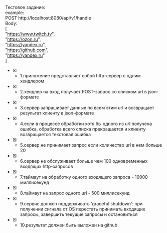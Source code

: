 Тестовое задание:   
example:   
POST http://localhost:8080/api/v1/handle   
Body:   
[   
    "https://www.twitch.tv",   
    "https://ozon.ru",   
    "https://yandex.ru",   
    "https://github.com",   
    "https://yandex.ru"   
]

- [x] - 1.приложение представляет собой http-сервер с одним хендлером
- [x] - 2.хендлер на вход получает POST-запрос со списком url в json-формате
- [x] - 3.сервер запрашивает данные по всем этим url и возвращает результат клиенту в json-формате
- [x] - 4.если в процессе обработки хотя бы одного из url получена ошибка, обработка всего списка прекращается и клиенту возвращается текстовая ошибка
- [x] - 5.сервер не принимает запрос если количество url в нем больше 20
- [x] - 6.сервер не обслуживает больше чем 100 одновременных входящих http-запросов
- [x] - 7.таймаут на обработку одного входящего запроса - 10000 миллисекунд
- [x] - 8.таймаут на запрос одного url - 500 миллисекунд
- [x] - 9.сервис должен поддерживать 'graceful shutdown': при получении сигнала от OS перестать принимать входящие запросы, завершить текущие запросы и остановиться
- [x] - 10.результат должен быть выложен на github
